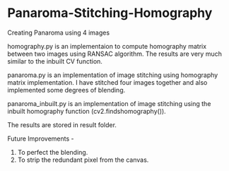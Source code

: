 # Panaroma-Stitching-Homography
Creating Panaroma using 4 images


homography.py is an implementaion to compute homography matrix between two images using RANSAC algorithm. The results are very much similar to the inbuilt CV function.

panaroma.py is an implementation of image stitching using homography matrix implementation. I have stitched four images together and also implemented some degrees of blending.

panaroma_inbuilt.py is an implementation of image stitching using the inbuilt homography function (cv2.findshomography()).

The results are stored in result folder.

Future Improvements - 
1. To perfect the blending.
2. To strip the redundant pixel from the canvas.
